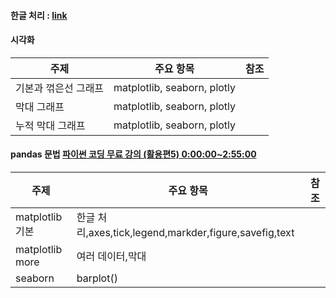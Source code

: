 #### 한글 처리 : [link](./refer/README.md)
#### 시각화
| 주제 | 주요 항목 | 참조 |
| --- | --- | :---: |
| 기본과 꺾은선 그래프 | matplotlib, seaborn, plotly||
| 막대 그래프 | matplotlib, seaborn, plotly||
| 누적 막대 그래프 | matplotlib, seaborn, plotly||
#### pandas 문법 [파이썬 코딩 무료 강의 (활용편5) 0:00:00~2:55:00](https://youtu.be/PjhlUzp_cU0)
| 주제 | 주요 항목 | 참조 |
| --- | --- | :---: |
|matplotlib 기본|한글 처리,axes,tick,legend,markder,figure,savefig,text| |
|matplotlib more|여러 데이터,막대| |
|seaborn|barplot()| |

